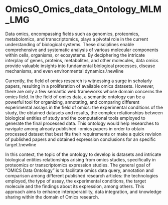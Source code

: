 # OmicsO_Omics_data_Ontology_MLM_LMG

Data omics, encompassing fields such as genomics, proteomics, metabolomics, and transcriptomics, plays a pivotal role in the current understanding of biological systems. These disciplines enable comprehensive and systematic analysis of various molecular components within cells, organisms, or ecosystems. By deciphering the intricate interplay of genes, proteins, metabolites, and other molecules, data omics provide valuable insights into fundamental biological processes, disease mechanisms, and even environmental dynamics.\newline

Currently, the field of omics research is witnessing a surge in scholarly papers, resulting in a proliferation of available omics datasets. However, there are only a few semantic web frameworks whose domain concerns the omics field. In the field of omics data, a semantic ontology can be a powerful tool for organizing, annotating, and comparing different experimental assays in the field of omics: the experimental conditions of the study, the obtained datasets and results, the complex relationships between biological entities of study and the computational tools employed to generate the final processed data. This ontology would help researches to navigate among already published -omics papers in order to obtain processed dataset that best fits their requirements or make a quick revision of published papers and obtained expression conclusions for an specific target.\newline

In this context, the topic of the ontology to develop is datasets and intricate biological entities relationships arising from omics studies, specifically in proteomics or transcriptomics expression studies. The general goal of “OMICS Data Ontology” is to facilitate omics data query, annotation and comparison among different published research articles: the technologies employed, the type of assay, the experimental conditions, the target molecule and the findings about its expression, among others. This approach aims to enhance interoperability, data integration, and knowledge sharing within the domain of Omics research. 
